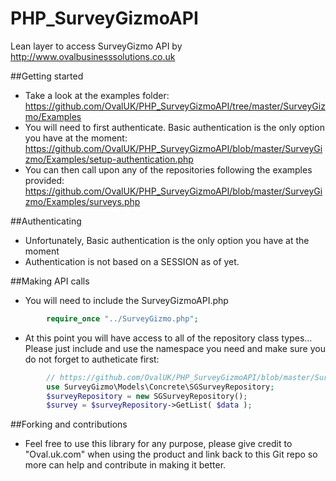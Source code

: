 PHP_SurveyGizmoAPI
==================

Lean layer to access SurveyGizmo API by http://www.ovalbusinesssolutions.co.uk

##Getting started

- Take a look at the examples folder: https://github.com/OvalUK/PHP_SurveyGizmoAPI/tree/master/SurveyGizmo/Examples
- You will need to first authenticate. Basic authentication is the only option you have at the moment: https://github.com/OvalUK/PHP_SurveyGizmoAPI/blob/master/SurveyGizmo/Examples/setup-authentication.php
- You can then call upon any of the repositories following the examples provided: https://github.com/OvalUK/PHP_SurveyGizmoAPI/blob/master/SurveyGizmo/Examples/surveys.php

##Authenticating

- Unfortunately, Basic authentication is the only option you have at the moment
- Authentication is not based on a SESSION as of yet.

##Making API calls

- You will need to include the SurveyGizmoAPI.php

```php
        require_once "../SurveyGizmo.php";
```

- At this point you will have access to all of the repository class types... Please just include and use the namespace you need and make sure you do not forget to autheticate first:


```php
        // https://github.com/OvalUK/PHP_SurveyGizmoAPI/blob/master/SurveyGizmo/Examples/surveys.php   
        use SurveyGizmo\Models\Concrete\SGSurveyRepository;
        $surveyRepository = new SGSurveyRepository();
        $survey = $surveyRepository->GetList( $data );
```
    


##Forking and contributions

- Feel free to use this library for any purpose, please give credit to "Oval.uk.com" when using the product and link back to this Git repo so more can help and contribute in making it better.
